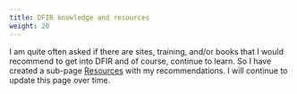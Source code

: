 ```yaml
---
title: DFIR knowledge and resources
weight: 20
---
```



I am quite often asked if there are sites, training, and/or books that I would recommend to get into DFIR and of course, continue to learn. So I have created a sub-page <a href="/resources">Resources</a> with my recommendations. I will continue to update this page over time.